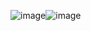 ![image](https://github.com/user-attachments/assets/25b6e6c0-1f6d-47cd-877a-f817f1bbd641)![image](https://github.com/user-attachments/assets/9df40749-a581-4f04-94da-0d64244a2cd7)
